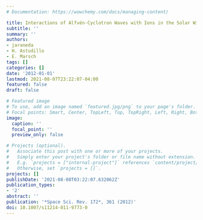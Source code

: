 ```yaml
---
# Documentation: https://wowchemy.com/docs/managing-content/

title: Interactions of Alfvén-Cyclotron Waves with Ions in the Solar Wind
subtitle: ''
summary: ''
authors:
- jaraneda
- H. Astudillo
- E. Marsch
tags: []
categories: []
date: '2012-01-01'
lastmod: 2021-08-07T23:22:07-04:00
featured: false
draft: false

# Featured image
# To use, add an image named `featured.jpg/png` to your page's folder.
# Focal points: Smart, Center, TopLeft, Top, TopRight, Left, Right, BottomLeft, Bottom, BottomRight.
image:
  caption: ''
  focal_point: ''
  preview_only: false

# Projects (optional).
#   Associate this post with one or more of your projects.
#   Simply enter your project's folder or file name without extension.
#   E.g. `projects = ["internal-project"]` references `content/project/deep-learning/index.md`.
#   Otherwise, set `projects = []`.
projects: []
publishDate: '2021-08-08T03:22:07.632062Z'
publication_types:
- '2'
abstract: ''
publication: '*Space Sci. Rev. 172*, 361 (2012)'
doi: 10.1007/s11214-011-9773-0
---
```

